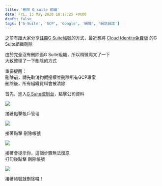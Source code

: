 ```yaml
---
title: '刪除 G suite 組織'
date: Fri, 15 May 2020 18:17:25 +0000
draft: false
tags: ['G-Suite', 'GCP', 'Google', '網域', '網站日誌']
---
```


之前有跟大家分享[註冊G Suite帳號](https://blog.steveyi.net/register-gsuite/)的方式，最近想將 [Cloud Identity免費版](https://support.google.com/cloudidentity/answer/7319251?hl=zh-Hant) 的G Suite組織刪除

由於完全沒有刪除過G Suite組織，所以稍微爬文了一下  
大致整理了一下刪除的方式

重要提醒：  
刪除前，請先取消約期授權並刪除所有GCP專案  
刪除後，所有組織資料會被清除

首先，進入[G Suite控制台](https://admin.google.com)，點擊公司資料

![](https://static.yiy.tw/media/blog/2020051515401915.png)

接著點擊帳戶管理

![](https://static.yiy.tw/media/blog/2020051515404022.png)

接著點擊 刪除帳號

![](https://static.yiy.tw/media/blog/2020051515411434.png)

接著會提示你，這個步驟無法復原  
打勾後點擊 刪除帳號

![](https://static.yiy.tw/media/blog/2020051515413046.png)

接著帳號就刪除囉！
